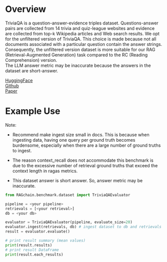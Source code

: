 # Overview

TriviaQA is a question-answer-evidence triples dataset. Questions-answer pairs are collected
from 14 trivia and quiz-league websites and evidence are collected from top-k Wikipedia articles and Web search results.
We opt for the unfiltered version of TriviaQA. This choice is made because not all documents associated with a particular
question contain the answer strings. Consequently, the unfiltered version dataset is more suitable 
for our RAG (Retrieval-Augmented Generation) task compared to the RC (Reading Comprehension) version.<br>
The LLM answer metric may be inaccurate because the answers in the dataset are short-answer.

[HuggingFace](https://huggingface.co/datasets/trivia_qa)<br>
[Github](https://github.com/mandarjoshi90/triviaqa)<br>
[Paper](https://arxiv.org/abs/1705.03551)

# Example Use
Note: 
- Recommend make ingest size small in docs.
This is because when ingesting data, having one query per ground truth becomes burdensome,
especially when there are a large number of ground truths to ingest.

- The reason context_recall does not accommodate this benchmark is due to the excessive number
of retrieval ground truths that exceed the context length in ragas metrics.

- This dataset answer is short answer. So, answer metric may be inaccurate.

```Python
from RAGchain.benchmark.dataset import TriviaQAEvaluator

pipeline = <your pipeline>
retrievals = [<your retrieval>]
db = <your db>

evaluator = TriviaQAEvaluator(pipeline, evaluate_size=20)
evaluator.ingest(retrievals, db) # ingest dataset to db and retrievals
result = evaluator.evaluate()

# print result summary (mean values)
print(result.results)
# print result DataFrame
print(result.each_results)
```
